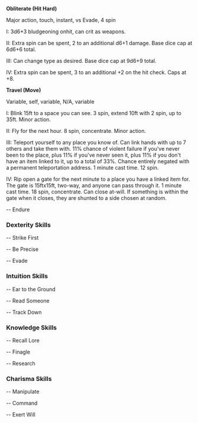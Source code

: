 __Obliterate (Hit Hard)__

Major action, touch, instant, vs Evade, 4 spin

I: 3d6+3 bludgeoning onhit, can crit as weapons.

II: Extra spin can be spent, 2 to an additional d6+1 damage. Base dice cap at 6d6+6 total.

III: Can change type as desired. Base dice cap at 9d6+9 total.

IV: Extra spin can be spent, 3 to an additional +2 on the hit check. Caps at +8.

__Travel (Move)__

Variable, self, variable, N/A, variable

I: Blink 15ft to a space you can see. 3 spin, extend 10ft with 2 spin, up to 35ft. Minor action.

II: Fly for the next hour. 8 spin, concentrate. Minor action.

III: Teleport yourself to any place you know of. Can link hands with up to 7 others and take them with. 11% chance of violent failure if you've never been to the place, plus 11% if you've never seen it, plus 11% if you don't have an item linked to it, up to a total of 33%. Chance entirely negated with a permanent teleportation address. 1 minute cast time. 12 spin.

IV: Rip open a gate for the next minute to a place you have a linked item for. The gate is 15ftx15ft, two-way, and anyone can pass through it. 1 minute cast time. 18 spin, concentrate. Can close at-will. If something is within the gate when it closes, they are shunted to a side chosen at random.

-- Endure

### Dexterity Skills
-- Strike First

-- Be Precise

-- Evade

### Intuition Skills
-- Ear to the Ground

-- Read Someone

-- Track Down

### Knowledge Skills
-- Recall Lore

-- Finagle

-- Research

### Charisma Skills
-- Manipulate

-- Command

-- Exert Will
